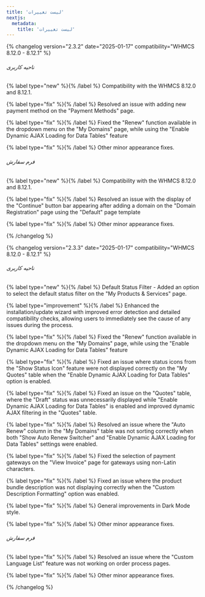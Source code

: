 ```yaml
---
title: 'لیست تغییرات'
nextjs:
  metadata:
    title: 'لیست تغییرات'
---
```


{% changelog version="2.3.2" date="2025-01-17" compatibility="WHMCS 8.12.0 - 8.12.1" %}

###### ناحیه کاربری

{% label type="new" %}{% /label %} Compatibility with the WHMCS 8.12.0 and 8.12.1.

{% label type="fix" %}{% /label %} Resolved an issue with adding new payment method on the "Payment Methods" page.

{% label type="fix" %}{% /label %} Fixed the "Renew" function available in the dropdown menu on the "My Domains" page, while using the "Enable Dynamic AJAX Loading for Data Tables" feature

{% label type="fix" %}{% /label %} Other minor appearance fixes.

###### فرم سفارش

{% label type="new" %}{% /label %} Compatibility with the WHMCS 8.12.0 and 8.12.1.

{% label type="fix" %}{% /label %} Resolved an issue with the display of the "Continue" button bar appearing after adding a domain on the "Domain Registration" page using the "Default" page template

{% label type="fix" %}{% /label %} Other minor appearance fixes.

{% /changelog %}

{% changelog version="2.3.3" date="2025-01-17" compatibility="WHMCS 8.12.0 - 8.12.1" %}

###### ناحیه کاربری

{% label type="new" %}{% /label %} Default Status Filter - Added an option to select the default status filter on the "My Products & Services" page.

{% label type="improvement" %}{% /label %} Enhanced the installation/update wizard with improved error detection and detailed compatibility checks, allowing users to immediately see the cause of any issues during the process.

{% label type="fix" %}{% /label %} Fixed the "Renew" function available in the dropdown menu on the "My Domains" page, while using the "Enable Dynamic AJAX Loading for Data Tables" feature

{% label type="fix" %}{% /label %} Fixed an issue where status icons from the "Show Status Icon" feature were not displayed correctly on the "My Quotes" table when the "Enable Dynamic AJAX Loading for Data Tables" option is enabled.

{% label type="fix" %}{% /label %} Fixed an issue on the "Quotes" table, where the "Draft" status was unnecessarily displayed while "Enable Dynamic AJAX Loading for Data Tables" is enabled and improved dynamic AJAX filtering in the "Quotes" table.

{% label type="fix" %}{% /label %} Resolved an issue where the "Auto Renew" column in the "My Domains" table was not sorting correctly when both "Show Auto Renew Switcher" and "Enable Dynamic AJAX Loading for Data Tables" settings were enabled.

{% label type="fix" %}{% /label %} Fixed the selection of payment gateways on the "View Invoice" page for gateways using non-Latin characters.

{% label type="fix" %}{% /label %} Fixed an issue where the product bundle description was not displaying correctly when the "Custom Description Formatting" option was enabled.

{% label type="fix" %}{% /label %} General improvements in Dark Mode style.

{% label type="fix" %}{% /label %} Other minor appearance fixes.

###### فرم سفارش

{% label type="fix" %}{% /label %} Resolved an issue where the "Custom Language List" feature was not working on order process pages.

{% label type="fix" %}{% /label %} Other minor appearance fixes.

{% /changelog %}
